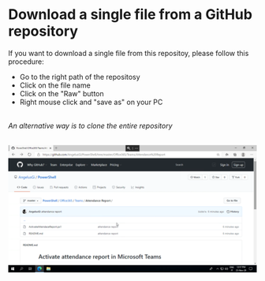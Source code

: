 # Download a single file from a GitHub repository

If you want to download a single file from this repositoy, please follow this procedure:
* Go to the right path of the repositosy
* Click on the file name
* Click on the "Raw" button
* Right mouse click and "save as" on your PC
<br>
<i>An alternative way is to clone the entire repository</i>
<br>
<br>

![How-To-Download](https://raw.githubusercontent.com/AngelusGi/PowerShell/master/Others/How%20to%20download%20single%20file%20from%20GitHub/How-To-Download.gif)

